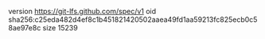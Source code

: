 version https://git-lfs.github.com/spec/v1
oid sha256:c25eda482d4ef8c1b451821420502aaea49fd1aa59213fc825ecb0c58ae97e8c
size 15239
